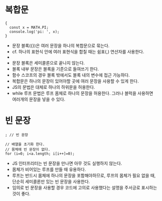 # 복합문
```
{
  const x = MATH.PI;
  console.log('pi: ', x);
}
```
 - 문장 블록({})은 여러 문장을 하나의 복합문으로 묶는다.
  - cf. 하나의 표현식 안에 여러 표현식을 합칠 때는 쉼표(,) 연산자를 사용한다.
 - 
 - 문장 블록은 세미콜론으로 끝나지 않는다.
 - 블록 내부 문장은 블록을 기준으로 들여쓰기 한다.
 - 함수 스코프의 경우 블록 밖에서도 블록 내의 변수에 접근 가능하다.
 - 복합문은 하나의 문장이 있어야할 곳에 여러 문장을 사용할 수 있게 한다.
  - JS의 문법은 대체로 하나의 하위문을 허용한다.
  - while 루프 문법은 루프 몸체로 하나의 문장을 허용한다. 그러나 블럭을 사용하면 여러개의 문장을 넣을 수 있다.

# 빈 문장
```
; // 빈 문장

// 배열을 초기화 한다.
// 몸체에 빈 문장이 없다.
for (i=0; i<a.length; i[i++]=0); 

```
 - JS 인터프리터는 빈 문장을 만나면 아무 것도 실행하지 않는다.
 - 몸체가 비어있는 루프를 만들 때 유용하다.
  - 루프는 반드시 몸체에 하나의 문장을 포함해야하므로, 루프의 몸체가 필요 없을 때, 단순히 세미콜론만 있는 빈 문장을 사용한다.
 - 임의로 빈 문장을 사용할 경우 코드에 고의로 사용했다는 설명을 주서긍로 표시하는 것이 좋다.
